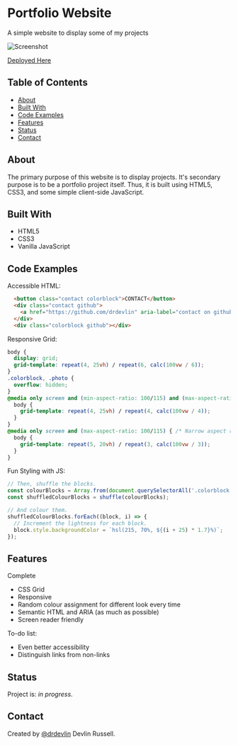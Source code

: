 # Portfolio Website
A simple website to display some of my projects

![Screenshot](./images/screenshot.png)

[Deployed Here](http://devlinrussell.net)

## Table of Contents
* [About](#about)
* [Built With](#built-with)
* [Code Examples](#code-examples)
* [Features](#features)
* [Status](#status)
* [Contact](#contact)

## About
The primary purpose of this website is to display projects. It's secondary purpose is to be a portfolio project itself. Thus, it is built using HTML5, CSS3, and some simple client-side JavaScript.

## Built With
* HTML5
* CSS3
* Vanilla JavaScript

## Code Examples
Accessible HTML:
```html
  <button class="contact colorblock">CONTACT</button>
  <div class="contact github">
    <a href="https://github.com/drdevlin" aria-label="contact on github"><img src="images/github.svg" alt="a github icon" /></a>
  </div>
  <div class="colorblock github"></div>
```

Responsive Grid:
```css
body {
  display: grid;
  grid-template: repeat(4, 25vh) / repeat(6, calc(100vw / 6));
}
.colorblock, .photo {
  overflow: hidden;
}
@media only screen and (min-aspect-ratio: 100/115) and (max-aspect-ratio: 135/100) { /* Medium aspect ratio */
  body {
    grid-template: repeat(4, 25vh) / repeat(4, calc(100vw / 4));
  }
}
@media only screen and (max-aspect-ratio: 100/115) { /* Narrow aspect ratio */
  body {
    grid-template: repeat(5, 20vh) / repeat(3, calc(100vw / 3));
  }
}
```

Fun Styling with JS:
```js
// Then, shuffle the blocks.
const colourBlocks = Array.from(document.querySelectorAll('.colorblock'));
const shuffledColourBlocks = shuffle(colourBlocks);

// And colour them.
shuffledColourBlocks.forEach((block, i) => {
  // Increment the lightness for each block.
  block.style.backgroundColor = `hsl(215, 70%, ${(i + 25) * 1.7}%)`; 
});
```

## Features
Complete
* CSS Grid
* Responsive
* Random colour assignment for different look every time
* Semantic HTML and ARIA (as much as possible)
* Screen reader friendly

To-do list:
* Even better accessibility
* Distinguish links from non-links

## Status
Project is: _in progress_.

## Contact
Created by [@drdevlin](mailto:drdevlin@fastmail.com) Devlin Russell.
